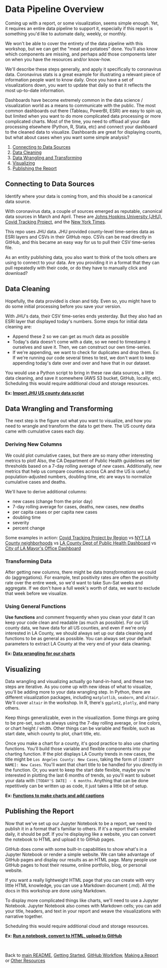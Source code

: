 # Data Pipeline Overview

Coming up with a report, or some visualization, seems simple enough. Yet, it requires an entire data pipeline to support it, especially if this report is something you'd like to automate daily, weekly, or monthly.

We won't be able to cover the entirety of the data pipeline with this workshop, but we can get the "meat and potatoes" done. You'll also know which components are missing, and perhaps add those components later on when you have the resources and/or know-how.

We'll describe these steps generally, and apply it specifically to coronavirus data. Coronavirus stats is a great example for illustrating a relevant piece of information people want to know daily. Once you have a set of visualizations down, you want to update that daily so that it reflects the most up-to-date information.

Dashboards have become extremely common in the data science / visualization world as a means to communicate with the public. The most common dashboards out there (Tableau, PowerBI, ESRI) are easy to spin up, but limited when you want to do more complicated data processing or more complicated charts. Most of the time, you need to offload all your data processing elsewhere (Python, R, Stata, etc) and connect your dashboard to the cleaned data to visualize. Dashboards are great for displaying counts, but what about cases when you want some simple analysis?

1. [Connecting to Data Sources](#connecting-to-data-sources)
1. [Data Cleaning](data-cleaning)
1. [Data Wrangling and Transforming](#data-wrangling-and-transforming)
1. [Visualizing](#visualizing)
1. [Publishing the Report](#publishing-the-report)


## Connecting to Data Sources

Identify where your data is coming from, and this should be a canonical data source.

With coronavirus data, a couple of sources emerged as reputable, canonical data sources in March and April. These are [Johns Hopkins University (JHU)](https://github.com/CSSEGISandData/COVID-19), [Covid Tracking Project](https://covidtracking.com/data), and the [New York Times](https://github.com/nytimes/covid-19-data). 

This repo uses JHU data. JHU provided county-level time-series data as ESRI layers and CSVs in their GitHub repo. CSVs can be read directly in GitHub, and this became an easy way for us to pull their CSV time-series file.

As an entity publishing data, you also want to think of the tools others are using to connect to your data. Are you providing it in a format that they can pull repeatedly with their code, or do they have to manually click and download?

## Data Cleaning

Hopefully, the data provided is clean and tidy. Even so, you might have to do some initial processing before you save your version.

With JHU's data, their CSV time-series ends yesterday. But they also had an ESRI layer that displayed today's numbers. Some steps for initial data cleaning are:
* Append these 2 so we can get as much data as possible
* Today's data doesn't come with a date, so we need to timestamp it ourselves and save it. Then, we can construct our own time-series.
* If we're appending, we want to check for duplicates and drop them. Ex: If we're running our code several times to test, we don't want to keep appending today's date over and over and have that in our dataset. 

You would use a Python script to bring in these raw data sources, a little data cleaning, and save it somewhere (AWS S3 bucket, GitHub, locally, etc). Scheduling this would require additional cloud and storage resources.

**Ex: [Import JHU US county data script](https://github.com/CityOfLosAngeles/covid19-indicators/blob/master/data/jhu_county.py)**

## Data Wrangling and Transforming

The next step is the figure out what you want to visualize, and how you need to wrangle and transform the data to get there. The US county data came with cumulative cases each day.

### Deriving New Columns

We could plot cumulative cases, but there are so many other interesting metrics to plot! Also, the CA Department of Public Health guidelines set tier thresholds based on a 7-day rolling average of *new* cases. Additionally, new metrics that help us compare counties across CA and the US is useful; population-adjusted numbers, doubling time, etc are ways to normalize cumulative cases and deaths.

We'll have to derive additional columns:

* new cases (change from the prior day)
* 7-day rolling average for cases, deaths, new cases, new deaths
* per capita cases or per capita new cases
* doubling time 
* severity
* percent change

Some examples in action: [Covid Tracking Project by Region](https://covidtracking.com/analysis-updates/outbreaks-ease-across-the-us-but-our-numbers-are-still-very-high-week-in-covid-19-data-jan-28) vs [NYT LA County neighborhoods](https://www.nytimes.com/interactive/2021/01/29/us/los-angeles-county-covid-rates.html) vs [LA County Dept of Public Health Dashboard](http://dashboard.publichealth.lacounty.gov/covid19_surveillance_dashboard/) vs [City of LA Mayor's Office Dashboard](https://corona-virus.la/data)


### Transforming Data

After getting new columns, there might be data *transformations* we could do (aggregations). For example, test positivity rates are often the positivity rate over the entire week, so we'd want to take Sun-Sat weeks and aggregate. If we don't have a full week's worth of data, we want to exclude that week before we visualize.

### Using General Functions

**Use functions** and comment frequently when you clean your data! It can keep your code clean and readable (as much as possible). For our US county data, we have data for all US counties, and even if we're only interested in LA County, we should always set up our data cleaning and functions to be as general as possible. You can always set your default parameters to extract LA County at the very end of your data cleaning.

**Ex: [Data wrangling for our charts](https://github.com/CityOfLosAngeles/covid19-indicators/blob/master/notebooks/utils.py)**

## Visualizing

Data wrangling and visualizing actually go hand-in-hand, and these two steps are iterative. As you come up with new ideas of what to visualize, you'll be adding more to your data wrangling step. In Python, there are different visualization packages, including `matplotlib`, `seaborn`, and `altair`. We'll cover `altair` in the workshop. In R, there's `ggplot2`, `plotly`, and many others.

Keep things generalizable, even in the visualization. Some things are going to be pre-set, such as always using the 7-day rolling average, or line colors, or chart height / width. Other things can be variable and flexible, such as start date, which county to plot, chart title, etc.

Once you make a chart for a county, it's good practice to also use charting functions. You'll build those variable and flexible components into your charting function. If the plot displays LA County trends in new cases, the title might be `Los Angeles County: New Cases`, taking the form of `[COUNTY NAME]: New Cases`. You'll want that chart title to be handled for you directly in the function. Or, you want to keep the start date flexible, maybe you're interested in plotting the last 6 months of trends, so you'll want to subset your data with `[TODAY'S DATE] - 6 months`. Anything that can be done repetitively can be written up as code, it just takes a little bit of setup.

**Ex: [Functions to make charts and add captions](https://github.com/CityOfLosAngeles/covid19-indicators/blob/master/notebooks/us_county_utils.py)**

## Publishing the Report

Now that we've set up our Jupyter Notebook to be a report, we need to publish it in a format that's familiar to others. If it's a report that's emailed daily, it should be pdf. If you're displaying like a website, you can convert the notebook to HTML and upload it to GitHub pages.

GitHub does come with some built-in capabilities to show what's in a Jupyter Notebook or render a simple website. We can take advantage of GitHub pages and display our results as an HTML page. Many people use GitHub pages to host their resume, online portfolio, blog, or personal website.

If you want a really lightweight HTML page that you can create with very little HTML knowledge, you can use a Markdown document (.md). All the docs in this workshop are done using Markdown. 

To display more complicated things like charts, we'll need to use a Jupyter Notebook. Jupyter Notebook also comes with Markdown cells; you can add your title, headers, and text in your report and weave the visualizations with narrative together.

Scheduling this would require additional cloud and storage resources.

**Ex: [Run a notebook, convert to HTML, upload to GitHub](https://github.com/CityOfLosAngeles/covid19-indicators/blob/master/report_county_trends.py)**

<br>

Back to [main README](./README.md), [Getting Started](./getting_started.md), [GitHub Workflow](./github_version_control.md), [Making a Report](./making_report.md) or [Other Resources](./other_resources.md) 
